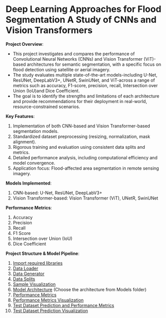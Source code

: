 # Deep Learning Approaches for Flood Segmentation A Study of CNNs and Vision Transformers

**Project Overview**:
- This project investigates and compares the performance of Convolutional Neural Networks (CNNs) and Vision Transformer (ViT)-based architectures for semantic segmentation, with a specific focus on flood detection using satellite or aerial imagery.
- The study evaluates multiple state-of-the-art models-including U-Net, ResUNet, DeepLabV3+, UNetR, SwinUNet, and ViT-across a range of metrics such as accuracy, F1-score, precision, recall, Intersection over Union (IoU)and Dice Coefficient.
- The goal is to identify the strengths and limitations of each architecture and provide recommendations for their deployment in real-world, resource-constrained scenarios.

**Key Features**:
1. Implementation of both CNN-based and Vision Transformer-based segmentation models.
2. Standardized dataset preprocessing (resizing, normalization, mask alignment).
3. Rigorous training and evaluation using consistent data splits and metrics.
4. Detailed performance analysis, including computational efficiency and model convergence.
5. Application focus: Flood-affected area segmentation in remote sensing imagery.

**Models Implemented**:
1. CNN-based: U-Net, ResUNet, DeepLabV3+
2. Vision Transformer-based: Vision Transformer (ViT), UNetR, SwinUNet

**Performance Metrics**:
1. Accuracy
2. Precision
3. Recall
4. F1 Score
5. Intersection over Union (IoU)
6. Dice Coefficient

**Project Structure & Model Pipeline**:
1. [Import required libraries](https://github.com/Janaprasath/Deep-Learning-Approaches-for-Flood-Segmentation-A-Study-of-CNNs-and-Vision-Transformers/blob/main/src/Utils/%20Required%20Libraries.py)
2. [Data Loader](https://github.com/Janaprasath/Deep-Learning-Approaches-for-Flood-Segmentation-A-Study-of-CNNs-and-Vision-Transformers/blob/main/src/Utils/Data_Loader.py)
3. [Data Generator](https://github.com/Janaprasath/Deep-Learning-Approaches-for-Flood-Segmentation-A-Study-of-CNNs-and-Vision-Transformers/blob/main/src/Utils/Data_generator.py)
4. [Data Splits](https://github.com/Janaprasath/Deep-Learning-Approaches-for-Flood-Segmentation-A-Study-of-CNNs-and-Vision-Transformers/blob/main/src/Utils/Data_Split.py)
5. [Sample Visualization](https://github.com/Janaprasath/Deep-Learning-Approaches-for-Flood-Segmentation-A-Study-of-CNNs-and-Vision-Transformers/blob/main/src/Utils/Sample_Visualization.py)
6. [Model Architecture](https://github.com/Janaprasath/Deep-Learning-Approaches-for-Flood-Segmentation-A-Study-of-CNNs-and-Vision-Transformers/tree/main/src/Models) (Choose the architecture from Models folder)
7. [Performance Metrics](https://github.com/Janaprasath/Deep-Learning-Approaches-for-Flood-Segmentation-A-Study-of-CNNs-and-Vision-Transformers/blob/main/src/Utils/Performance_Metrics.py)
8. [Performance Metrics Visualization](src/Utils/Performance_Metrics_Visualization.py)
9. [Test Dataset Prediction and Performance Metrics](src/Utils/Test_Dataset_Prediction_and_Performance_Metrics.py)
10. [Test Dataset Prediction Visualization](src/Utils/Test_Dataset_Prediction_Visualization.py)

